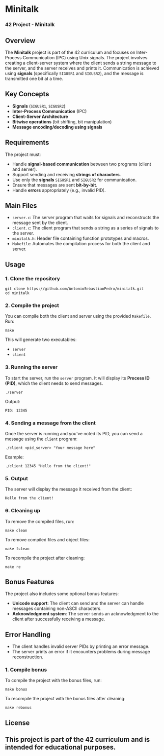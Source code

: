 # **Minitalk**

### 42 Project - Minitalk

## **Overview**
The **Minitalk** project is part of the 42 curriculum and focuses on Inter-Process Communication (IPC) using Unix signals. The project involves creating a client-server system where the client sends a string message to the server, and the server receives and prints it. Communication is achieved using **signals** (specifically `SIGUSR1` and `SIGUSR2`), and the message is transmitted one bit at a time.

## **Key Concepts**
- **Signals** (`SIGUSR1`, `SIGUSR2`)
- **Inter-Process Communication** (IPC)
- **Client-Server Architecture**
- **Bitwise operations** (bit shifting, bit manipulation)
- **Message encoding/decoding using signals**

## **Requirements**
The project must:
- Handle **signal-based communication** between two programs (client and server).
- Support sending and receiving **strings of characters**.
- Use only the **signals** `SIGUSR1` and `SIGUSR2` for communication.
- Ensure that messages are sent **bit-by-bit**.
- Handle **errors** appropriately (e.g., invalid PID).

## **Main Files**
- `server.c`: The server program that waits for signals and reconstructs the message sent by the client.
- `client.c`: The client program that sends a string as a series of signals to the server.
- `minitalk.h`: Header file containing function prototypes and macros.
- `Makefile`: Automates the compilation process for both the client and server.

## **Usage**

### 1. **Clone the repository**
```
git clone https://github.com/AntonioSebastiaoPedro/minitalk.git
cd minitalk
```

### 2. **Compile the project**
You can compile both the client and server using the provided `Makefile`. Run:
```
make
```
This will generate two executables:
- `server`
- `client`

### 3. **Running the server**
To start the server, run the `server` program. It will display its **Process ID (PID)**, which the client needs to send messages.
```
./server
```

Output:
```
PID: 12345
```

### 4. **Sending a message from the client**
Once the server is running and you've noted its PID, you can send a message using the `client` program:
```
./client <pid_server> "Your message here"
```

Example:
```
./client 12345 "Hello from the client!"
```

### 5. **Output**
The server will display the message it received from the client:
```
Hello from the client!
```

### 6. **Cleaning up**
To remove the compiled files, run:
```
make clean
```

To remove compiled files and object files:
```
make fclean
```

To recompile the project after cleaning:
```
make re
```

## **Bonus Features**
The project also includes some optional bonus features:
- **Unicode support**: The client can send and the server can handle messages containing non-ASCII characters.
- **Acknowledgment system**: The server sends an acknowledgment to the client after successfully receiving a message.

## **Error Handling**
- The client handles invalid server PIDs by printing an error message.
- The server prints an error if it encounters problems during message reconstruction.

### 1. **Compile bonus**
To compile the project with the bonus files, run:
```
make bonus
```

To recompile the project with the bonus files after cleaning:
```
make rebonus
```

## **License**
This project is part of the 42 curriculum and is intended for educational purposes.
---
